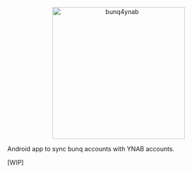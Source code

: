 <p align="center">
  <img src="https://raw.githubusercontent.com/davidmigloz/bunq4ynab-android/gh-pages/img/logo_tag.svg" width="300" alt="bunq4ynab"/>
</p>

Android app to sync bunq accounts with YNAB accounts.

[WIP]
